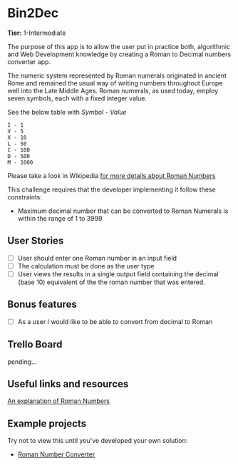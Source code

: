 # Bin2Dec

**Tier:** 1-Intermediate

The purpose of this app is to allow the user put in practice both, algorithmic and Web Development knowledge by creating a Roman to Decimal numbers converter app.

The numeric system represented by Roman numerals originated in ancient Rome and remained the 
usual way of writing numbers throughout Europe well into the Late Middle Ages. 
Roman numerals, as used today, employ seven symbols, each with a fixed integer value.

See the below table with *Symbol - Value*
 	
 	I - 1
 	V - 5
 	X - 10
 	L - 50
 	C - 100
 	D - 500
 	M - 1000

Please take a look in Wikipedia [for more details about Roman Numbers](https://en.wikipedia.org/wiki/Roman_numerals)

This challenge requires that the developer implementing it follow these
constraints:

-   Maximum decimal number that can be converted to Roman Numerals is within the range of 1 to 3999

## User Stories

-   [ ] User should enter one Roman number in an input field
-   [ ] The calculation must be done as the user type
-   [ ] User views the results in a single output field containing the
        decimal (base 10) equivalent of the the roman number that was entered.

## Bonus features

-   [ ] As a user I would like to be able to convert from decimal to Roman

## Trello Board

pending...

## Useful links and resources

[An explanation of Roman Numbers](https://en.wikipedia.org/wiki/Roman_numerals)

## Example projects

Try not to view this until you've developed your own solution:

-   [Roman Number Converter](https://www.calculatorsoup.com/calculators/conversions/roman-numeral-converter.php)